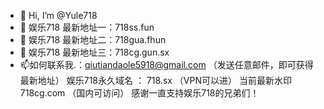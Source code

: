 - 👋 Hi, I’m @Yule718
- 👀 娱乐718 最新地址一：718ss.fun
- 🌱 娱乐718 最新地址二：718gua.fhun
- 💞️ 娱乐718 最新地址三：718cg.gun.sx
- 📫如何联系我.：qiutiandaole5918@gmail.com  （发送任意邮件，即可获得最新地址）
娱乐718永久域名 ： 718.sx （VPN可以进）  当前最新水印 718cg.com  （国内可访问）
感谢一直支持娱乐718的兄弟们！
<!---
Yule718/Yule718 is a ✨ special ✨ repository because its `README.md` (this file) appears on your GitHub profile.
You can click the Preview link to take a look at your changes.
--->
